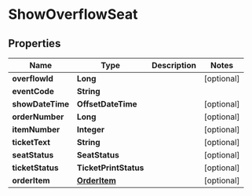 

# ShowOverflowSeat


## Properties

| Name | Type | Description | Notes |
|------------ | ------------- | ------------- | -------------|
|**overflowId** | **Long** |  |  [optional] |
|**eventCode** | **String** |  |  |
|**showDateTime** | **OffsetDateTime** |  |  [optional] |
|**orderNumber** | **Long** |  |  [optional] |
|**itemNumber** | **Integer** |  |  [optional] |
|**ticketText** | **String** |  |  [optional] |
|**seatStatus** | **SeatStatus** |  |  [optional] |
|**ticketStatus** | **TicketPrintStatus** |  |  [optional] |
|**orderItem** | [**OrderItem**](OrderItem.md) |  |  [optional] |



